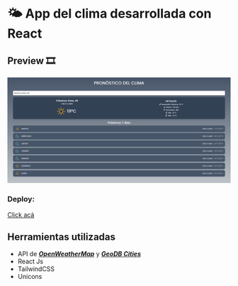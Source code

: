 # 🌤️ App del clima desarrollada con React

## Preview 🎞️
![preview](public/preview.png)

### Deploy: 
[Click acá](https://react-app-weather-jc.vercel.app/)

## Herramientas utilizadas
- API de [***OpenWeatherMap***](https://openweathermap.org/api) y [***GeoDB Cities***](https://rapidapi.com/wirefreethought/api/geodb-cities)
- React Js 
- TailwindCSS
- Unicons
